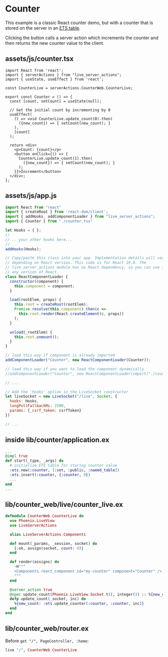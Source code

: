 # Counter

This example is a classic React counter demo, but with a counter that is
stored on the server in an
[ETS table](https://elixirschool.com/en/lessons/storage/ets).

Clicking the button calls a server action which increments the counter and then
returns the new counter value to the client.

## assets/js/counter.tsx
```tsx
import React from 'react';
import { serverActions } from "live_server_actions";
import { useState, useEffect } from 'react';

const CounterLive = serverActions.CounterWeb.CounterLive;

export const Counter = () => {
  const [count, setCount] = useState(null);

  // Get the initial count by incrementing by 0
  useEffect(
    () => void CounterLive.update_count(0).then(
      ({new_count}) => { setCount(new_count); }
    ),
    [count]
  );

  return <div>
    <p>Count: {count}</p>
    <button onClick={() => {
      CounterLive.update_count(1).then(
        ({new_count}) => { setCount(new_count); }
      );
    }}>Increment</button>
  </div>;
};
```

## assets/js/app.js
```javascript
import React from "react"
import { createRoot } from 'react-dom/client';
import { addHooks, addComponentLoader } from "live_server_actions";
import { Counter } from "./counter.tsx"

let Hooks = { };
//
// ...your other hooks here...
//
addHooks(Hooks);

// Copy/paste this class into your app. Implementation details will vary
// depending on React version. This code is for React 19.0. The
// live_server_actions module has no React dependency, so you can use it with
// any version of React.
class ReactComponentLoader {
  constructor(component) {
    this.component = component;
  }

  load(rootElem, props) {
    this.root = createRoot(rootElem);
    Promise.resolve(this.component).then(c =>
      this.root.render(React.createElement(c, props))
    );
  }

  unload(_rootElem) {
    this.root.unmount();
  }
}

// load this way if component is already imported
addComponentLoader("Counter", new ReactComponentLoader(Counter));

// load this way if you want to load the component dynamically
//addComponentLoader("Counter", new ReactComponentLoader(import("./counter").then(m => m.Counter)));

// ...

// Add the 'hooks' option in the LiveSocket constructor
let liveSocket = new LiveSocket("/live", Socket, {
  hooks: Hooks,
  longPollFallbackMs: 2500,
  params: {_csrf_token: csrfToken}
})

// ...
```

## inside lib/counter/application.ex
```elixir
...
@impl true
def start(_type, _args) do
  # initialize ETS table for storing counter value
  :ets.new(:counter, [:set, :public, :named_table])
  :ets.insert(:counter, {:counter, 0})
  ...
end
...
```

## lib/counter_web/live/counter_live.ex
```elixir
defmodule CounterWeb.CounterLive do
  use Phoenix.LiveView
  use LiveServerActions

  alias LiveServerActions.Components

  def mount(_params, _session, socket) do
    {:ok, assign(socket, count: 0)}
  end

  def render(assigns) do
    ~H"""
    <Components.react_component id="my-counter" component="Counter" />
    """
  end

  @server_action true
  @spec update_count(Phoenix.LiveView.Socket.t(), integer()) :: %{new_count: integer()}
  defp update_count(_socket, inc) do
    %{new_count: :ets.update_counter(:counter, :counter, inc)}
  end
end
```

## lib/counter_web/router.ex
Before `get "/", PageController, :home`:

```elixir
live "/", CounterWeb.CounterLive
```
